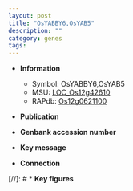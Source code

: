 ```yaml
---
layout: post
title: "OsYABBY6,OsYAB5"
description: ""
category: genes
tags: 
---
```


* **Information**  
    + Symbol: OsYABBY6,OsYAB5  
    + MSU: [LOC_Os12g42610](http://rice.uga.edu/cgi-bin/ORF_infopage.cgi?orf=LOC_Os12g42610)  
    + RAPdb: [Os12g0621100](http://rapdb.dna.affrc.go.jp/viewer/gbrowse_details/irgsp1?name=Os12g0621100)  

* **Publication**  

* **Genbank accession number**  

* **Key message**  

* **Connection**  

[//]: # * **Key figures**  


